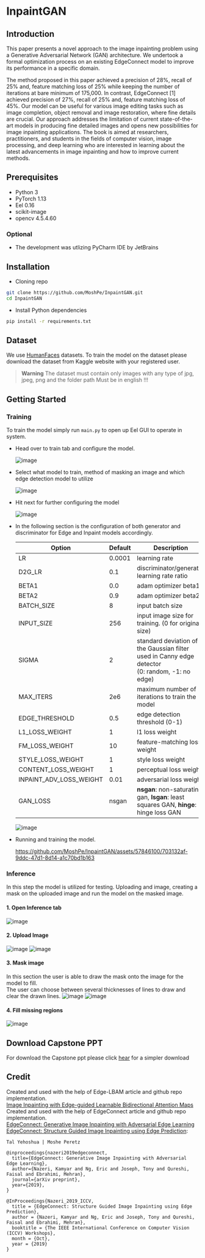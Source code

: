 # InpaintGAN

## Introduction
This paper presents a novel approach to the image inpainting problem using a Generative Adversarial Network (GAN) architecture. We undertook a formal optimization process on an existing EdgeConnect model to improve its performance in a specific domain.

The method proposed in this paper achieved a precision of 28%, recall of 25% and, feature matching loss of 25% while keeping the number of iterations at bare minimum of 175,000. In contrast, EdgeConnect [1] achieved precision of 27%, recall of 25% and, feature matching loss of 45%.
Our model can be useful for various image editing tasks such as image completion, object removal and image restoration, where fine details are crucial. Our approach addresses the limitation of current state-of-the-art models in producing fine detailed images and opens new possibilities for image inpainting applications.
The book is aimed at researchers, practitioners, and students in the fields of computer vision, image processing, and deep learning who are interested in learning about the latest advancements in image inpainting and how to improve current methods.

## Prerequisites
- Python 3
- PyTorch 1.13
- Eel 0.16
- scikit-image
- opencv 4.5.4.60
### Optional
- The development was utlizing PyCharm IDE by JetBrains

## Installation
- Cloning repo
```bash
git clone https://github.com/MoshPe/InpaintGAN.git
cd InpaintGAN
```
- Install Python dependencies
```bash
pip install -r requirements.txt
```
## Dataset
We use [HumanFaces](https://www.kaggle.com/datasets/ashwingupta3012/human-faces) datasets. To train the model on the dataset please download the dataset from Kaggle website with your registered user.
> **Warning** The dataset must contain only images with any type of jpg, jpeg, png and the folder path Must be in english !!!

## Getting Started
### Training
To train the model simply run `main.py` to open up Eel GUI to operate in system.
- Head over to train tab and configure the model.
  
  ![image](https://github.com/MoshPe/InpaintGAN/assets/57846100/36cf5d79-ee75-42f7-b793-acd91727536f)

- Select what model to train, method of masking an image and which edge detection model to utilize
  
  ![image](https://github.com/MoshPe/InpaintGAN/assets/57846100/2ba26472-c244-4b96-9505-b9d7a73a732c)

- Hit next for further configuring the model

  ![image](https://github.com/MoshPe/InpaintGAN/assets/57846100/7bc986c8-4c95-40ae-bbdb-bcf02d9e3cde)

- In the following section is the configuration of both generator and discriminator for Edge and Inpaint models accordingly.

    Option                 |Default| Description
  -----------------------|-------|------------
  LR                     | 0.0001| learning rate
  D2G_LR                 | 0.1   | discriminator/generator learning rate ratio
  BETA1                  | 0.0   | adam optimizer beta1
  BETA2                  | 0.9   | adam optimizer beta2
  BATCH_SIZE             | 8     | input batch size 
  INPUT_SIZE             | 256   | input image size for training. (0 for original size)
  SIGMA                  | 2     | standard deviation of the Gaussian filter used in Canny edge detector </br>(0: random, -1: no edge)
  MAX_ITERS              | 2e6   | maximum number of iterations to train the model
  EDGE_THRESHOLD         | 0.5   | edge detection threshold (0-1)
  L1_LOSS_WEIGHT         | 1     | l1 loss weight
  FM_LOSS_WEIGHT         | 10    | feature-matching loss weight
  STYLE_LOSS_WEIGHT      | 1     | style loss weight
  CONTENT_LOSS_WEIGHT    | 1     | perceptual loss weight
  INPAINT_ADV_LOSS_WEIGHT| 0.01  | adversarial loss weight
  GAN_LOSS               | nsgan | **nsgan**: non-saturating gan, **lsgan**: least squares GAN, **hinge**: hinge loss GAN

  ![image](https://github.com/MoshPe/InpaintGAN/assets/57846100/b5172cec-17c5-4572-aa10-41c00b33c4e0)

  

- Running and training the model.

  https://github.com/MoshPe/InpaintGAN/assets/57846100/703132af-9ddc-47d1-8d14-a1c70bd1b163

### Inference
In this step the model is utilized for testing. Uploading and image, creating a mask on the uploaded image and run the model on the masked image.

#### 1. Open Inference tab
  ![image](https://github.com/MoshPe/InpaintGAN/assets/57846100/b9f3b822-2d19-4ef2-ba91-c89a253e7795)

#### 2. Upload Image
  ![image](https://github.com/MoshPe/InpaintGAN/assets/57846100/8e804cca-f38e-43db-b5ba-899230cec15b)
  ![image](https://github.com/MoshPe/InpaintGAN/assets/57846100/c9d09519-4294-4823-b00f-f46c5f56aaf7)

#### 3. Mask image
  In this section the user is able to draw the mask onto the image for the model to fill.<br>
  The user can choose between several thicknesses of lines to draw and clear the drawn lines.
  ![image](https://github.com/MoshPe/InpaintGAN/assets/57846100/b82da3b3-bf4b-43ed-bdd4-c51a071f8d91)
  ![image](https://github.com/MoshPe/InpaintGAN/assets/57846100/790200ea-295b-4d82-a26e-ce3accaf99c9)

#### 4. Fill missing regions
  ![image](https://github.com/MoshPe/InpaintGAN/assets/57846100/e1ad3628-b91c-4e72-8976-61b390bfceec)

## Download Capstone PPT
For download the Capstone ppt please click [hear](https://github.com/MoshPe/InpaintGAN/raw/master/Capstone%20Project%20Phase%20B-23-1-R-13.pptx) for a simpler download 

## Credit
Created and used with the help of Edge-LBAM article and github repo implementation. <br>
<a href="https://github.com/wds1998/Edge-LBAM">Image Inpainting with Edge-guided Learnable Bidirectional Attention Maps</a><br>
Created and used with the help of EdgeConnect article and github repo implementation. <br>
<a href="https://arxiv.org/abs/1901.00212">EdgeConnect: Generative Image Inpainting with Adversarial Edge Learning</a><br>
<a href="http://openaccess.thecvf.com/content_ICCVW_2019/html/AIM/Nazeri_EdgeConnect_Structure_Guided_Image_Inpainting_using_Edge_Prediction_ICCVW_2019_paper.html">EdgeConnect: Structure Guided Image Inpainting using Edge Prediction</a>:

```
Tal Yehoshua | Moshe Peretz
```
```
@inproceedings{nazeri2019edgeconnect,
  title={EdgeConnect: Generative Image Inpainting with Adversarial Edge Learning},
  author={Nazeri, Kamyar and Ng, Eric and Joseph, Tony and Qureshi, Faisal and Ebrahimi, Mehran},
  journal={arXiv preprint},
  year={2019},
}

@InProceedings{Nazeri_2019_ICCV,
  title = {EdgeConnect: Structure Guided Image Inpainting using Edge Prediction},
  author = {Nazeri, Kamyar and Ng, Eric and Joseph, Tony and Qureshi, Faisal and Ebrahimi, Mehran},
  booktitle = {The IEEE International Conference on Computer Vision (ICCV) Workshops},
  month = {Oct},
  year = {2019}
}
```

